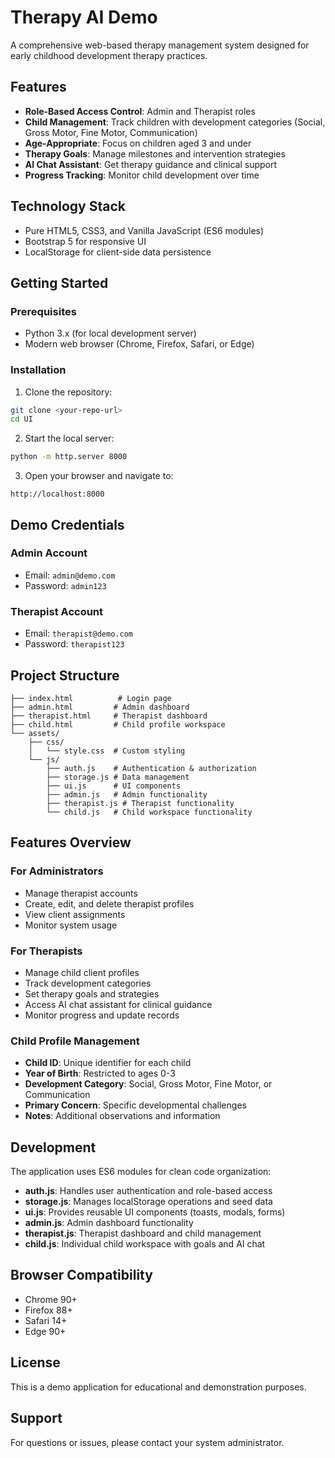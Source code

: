 # Therapy AI Demo

A comprehensive web-based therapy management system designed for early childhood development therapy practices.

## Features

- **Role-Based Access Control**: Admin and Therapist roles
- **Child Management**: Track children with development categories (Social, Gross Motor, Fine Motor, Communication)
- **Age-Appropriate**: Focus on children aged 3 and under
- **Therapy Goals**: Manage milestones and intervention strategies
- **AI Chat Assistant**: Get therapy guidance and clinical support
- **Progress Tracking**: Monitor child development over time

## Technology Stack

- Pure HTML5, CSS3, and Vanilla JavaScript (ES6 modules)
- Bootstrap 5 for responsive UI
- LocalStorage for client-side data persistence

## Getting Started

### Prerequisites

- Python 3.x (for local development server)
- Modern web browser (Chrome, Firefox, Safari, or Edge)

### Installation

1. Clone the repository:
```bash
git clone <your-repo-url>
cd UI
```

2. Start the local server:
```bash
python -m http.server 8000
```

3. Open your browser and navigate to:
```
http://localhost:8000
```

## Demo Credentials

### Admin Account
- Email: `admin@demo.com`
- Password: `admin123`

### Therapist Account
- Email: `therapist@demo.com`
- Password: `therapist123`

## Project Structure

```
├── index.html          # Login page
├── admin.html         # Admin dashboard
├── therapist.html     # Therapist dashboard
├── child.html         # Child profile workspace
└── assets/
    ├── css/
    │   └── style.css  # Custom styling
    └── js/
        ├── auth.js    # Authentication & authorization
        ├── storage.js # Data management
        ├── ui.js      # UI components
        ├── admin.js   # Admin functionality
        ├── therapist.js # Therapist functionality
        └── child.js   # Child workspace functionality
```

## Features Overview

### For Administrators
- Manage therapist accounts
- Create, edit, and delete therapist profiles
- View client assignments
- Monitor system usage

### For Therapists
- Manage child client profiles
- Track development categories
- Set therapy goals and strategies
- Access AI chat assistant for clinical guidance
- Monitor progress and update records

### Child Profile Management
- **Child ID**: Unique identifier for each child
- **Year of Birth**: Restricted to ages 0-3
- **Development Category**: Social, Gross Motor, Fine Motor, or Communication
- **Primary Concern**: Specific developmental challenges
- **Notes**: Additional observations and information

## Development

The application uses ES6 modules for clean code organization:

- **auth.js**: Handles user authentication and role-based access
- **storage.js**: Manages localStorage operations and seed data
- **ui.js**: Provides reusable UI components (toasts, modals, forms)
- **admin.js**: Admin dashboard functionality
- **therapist.js**: Therapist dashboard and child management
- **child.js**: Individual child workspace with goals and AI chat

## Browser Compatibility

- Chrome 90+
- Firefox 88+
- Safari 14+
- Edge 90+

## License

This is a demo application for educational and demonstration purposes.

## Support

For questions or issues, please contact your system administrator.
